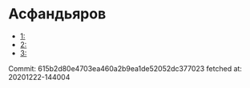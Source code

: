 # Асфандьяров
- [1: ](1.md)
- [2: ](2.md)
- [3: ](3.md)

Commit: 615b2d80e4703ea460a2b9ea1de52052dc377023
 fetched at: 20201222-144004
